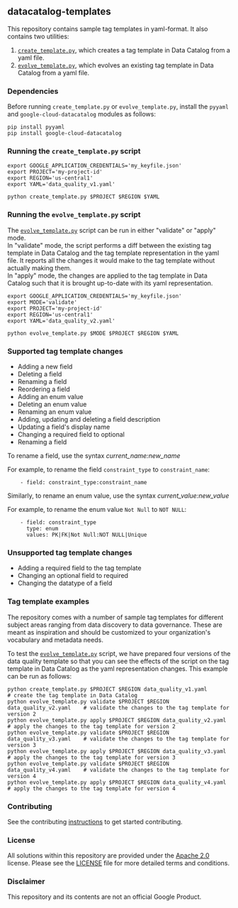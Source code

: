 ## datacatalog-templates

This repository contains sample tag templates in yaml-format. It also contains two utilities: 
1. [`create_template.py`](create_template.py), which creates a tag template in Data Catalog from a yaml file. 
2. [`evolve_template.py`](evolve_template.py), which evolves an existing tag template in Data Catalog from a yaml file.  


### Dependencies

Before running `create_template.py` or `evolve_template.py`, install the `pyyaml` and `google-cloud-datacatalog` modules as follows:

```
pip install pyyaml
pip install google-cloud-datacatalog
```

### Running the `create_template.py` script

```
export GOOGLE_APPLICATION_CREDENTIALS='my_keyfile.json'
export PROJECT='my-project-id'
export REGION='us-central1'
export YAML='data_quality_v1.yaml'

python create_template.py $PROJECT $REGION $YAML
```

### Running the `evolve_template.py` script

The [`evolve_template.py`](evolve_template.py) script can be run in either "validate" or "apply" mode. <br>
In "validate" mode, the script performs a diff between the existing tag template in Data Catalog and the tag template representation in the yaml file. It reports all the changes it would make to the tag template without actually making them. <br>
In "apply" mode, the changes are applied to the tag template in Data Catalog such that it is brought up-to-date with its yaml representation.<br> 

```
export GOOGLE_APPLICATION_CREDENTIALS='my_keyfile.json'
export MODE='validate'
export PROJECT='my-project-id'
export REGION='us-central1'
export YAML='data_quality_v2.yaml'

python evolve_template.py $MODE $PROJECT $REGION $YAML
```

### Supported tag template changes

- Adding a new field 
- Deleting a field
- Renaming a field 
- Reordering a field
- Adding an enum value
- Deleting an enum value
- Renaming an enum value
- Adding, updating and deleting a field description
- Updating a field's display name
- Changing a required field to optional
- Renaming a field

To rename a field, use the syntax _current_name:new_name_<br>

For example, to rename the field `constraint_type` to `constraint_name`:<br>
```
    - field: constraint_type:constraint_name
```

Similarly, to rename an enum value, use the syntax _current_value:new_value_<br>

For example, to rename the enum value `Not Null` to `NOT NULL`:<br>
```
    - field: constraint_type
      type: enum
      values: PK|FK|Not Null:NOT NULL|Unique
```

### Unsupported tag template changes

- Adding a required field to the tag template
- Changing an optional field to required
- Changing the datatype of a field

### Tag template examples

The repository comes with a number of sample tag templates for different subject areas ranging from data discovery to data governance. These are meant as inspiration and should be customized to your organization's vocabulary and metadata needs. 

To test the [`evolve_template.py`](evolve_template.py) script, we have prepared four versions of the data quality template so that you can see the effects of the script on the tag template in Data Catalog as the yaml representation changes. This example can be run as follows:

```
python create_template.py $PROJECT $REGION data_quality_v1.yaml             # create the tag template in Data Catalog
python evolve_template.py validate $PROJECT $REGION data_quality_v2.yaml    # validate the changes to the tag template for version 2
python evolve_template.py apply $PROJECT $REGION data_quality_v2.yaml       # apply the changes to the tag template for version 2
python evolve_template.py validate $PROJECT $REGION data_quality_v3.yaml    # validate the changes to the tag template for version 3
python evolve_template.py apply $PROJECT $REGION data_quality_v3.yaml       # apply the changes to the tag template for version 3
python evolve_template.py validate $PROJECT $REGION data_quality_v4.yaml    # validate the changes to the tag template for version 4
python evolve_template.py apply $PROJECT $REGION data_quality_v4.yaml       # apply the changes to the tag template for version 4
```

### Contributing

See the contributing [instructions](/CONTRIBUTING.md) to get started
contributing.


### License

All solutions within this repository are provided under the
[Apache 2.0](https://www.apache.org/licenses/LICENSE-2.0) license. Please see
the [LICENSE](/LICENSE) file for more detailed terms and conditions.


### Disclaimer

This repository and its contents are not an official Google Product.
